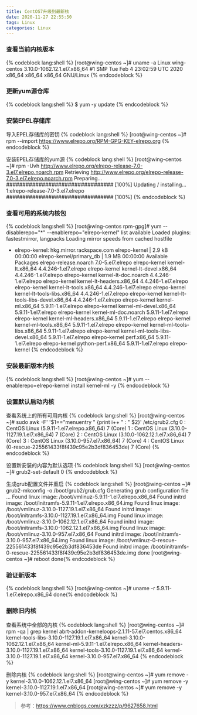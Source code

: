 ```yaml
---
title: CentOS7升级到最新核
date: 2020-11-27 22:55:50
tags: Linux
categories: Linux
---
```


### 查看当前内核版本

{% codeblock lang:shell %}
[root@wing-centos ~]# uname -a
Linux wing-centos 3.10.0-1062.12.1.el7.x86_64 #1 SMP Tue Feb 4 23:02:59 UTC 2020 x86_64 x86_64 x86_64 GNU/Linux
{% endcodeblock %}

### 更新yum源仓库

{% codeblock lang:shell %}
$ yum -y update
{% endcodeblock %}

### 安装EPEL存储库

导入EPEL存储库的密钥
{% codeblock lang:shell %}
[root@wing-centos ~]# rpm --import https://www.elrepo.org/RPM-GPG-KEY-elrepo.org
{% endcodeblock %}

安装EPEL存储库的yum源
{% codeblock lang:shell %}
[root@wing-centos ~]# rpm -Uvh http://www.elrepo.org/elrepo-release-7.0-3.el7.elrepo.noarch.rpm
Retrieving http://www.elrepo.org/elrepo-release-7.0-3.el7.elrepo.noarch.rpm
Preparing...                          ################################# [100%]
Updating / installing...
   1:elrepo-release-7.0-3.el7.elrepo  ################################# [100%]
{% endcodeblock %}

### 查看可用的系统内核包

{% codeblock lang:shell %}
[root@wing-centos rpm-gpg]# yum --disablerepo="*" --enablerepo="elrepo-kernel" list available
Loaded plugins: fastestmirror, langpacks
Loading mirror speeds from cached hostfile
 * elrepo-kernel: hkg.mirror.rackspace.com
elrepo-kernel                                                                                    | 2.9 kB  00:00:00
elrepo-kernel/primary_db                                                                         | 1.9 MB  00:00:00
Available Packages
elrepo-release.noarch                                       7.0-5.el7.elrepo                               elrepo-kernel
kernel-lt.x86_64                                            4.4.246-1.el7.elrepo                           elrepo-kernel
kernel-lt-devel.x86_64                                      4.4.246-1.el7.elrepo                           elrepo-kernel
kernel-lt-doc.noarch                                        4.4.246-1.el7.elrepo                           elrepo-kernel
kernel-lt-headers.x86_64                                    4.4.246-1.el7.elrepo                           elrepo-kernel
kernel-lt-tools.x86_64                                      4.4.246-1.el7.elrepo                           elrepo-kernel
kernel-lt-tools-libs.x86_64                                 4.4.246-1.el7.elrepo                           elrepo-kernel
kernel-lt-tools-libs-devel.x86_64                           4.4.246-1.el7.elrepo                           elrepo-kernel
kernel-ml.x86_64                                            5.9.11-1.el7.elrepo                            elrepo-kernel
kernel-ml-devel.x86_64                                      5.9.11-1.el7.elrepo                            elrepo-kernel
kernel-ml-doc.noarch                                        5.9.11-1.el7.elrepo                            elrepo-kernel
kernel-ml-headers.x86_64                                    5.9.11-1.el7.elrepo                            elrepo-kernel
kernel-ml-tools.x86_64                                      5.9.11-1.el7.elrepo                            elrepo-kernel
kernel-ml-tools-libs.x86_64                                 5.9.11-1.el7.elrepo                            elrepo-kernel
kernel-ml-tools-libs-devel.x86_64                           5.9.11-1.el7.elrepo                            elrepo-kernel
perf.x86_64                                                 5.9.11-1.el7.elrepo                            elrepo-kernel
python-perf.x86_64                                          5.9.11-1.el7.elrepo                            elrepo-kernel
{% endcodeblock %}

### 安装最新版本内核

{% codeblock lang:shell %}
[root@wing-centos ~]# yum --enablerepo=elrepo-kernel install kernel-ml -y
{% endcodeblock %}

### 设置默认启动内核

查看系统上的所有可用内核
{% codeblock lang:shell %}
[root@wing-centos ~]# sudo awk -F\' '$1=="menuentry " {print i++ " : " $2}' /etc/grub2.cfg
0 : CentOS Linux (5.9.11-1.el7.elrepo.x86_64) 7 (Core)
1 : CentOS Linux (3.10.0-1127.19.1.el7.x86_64) 7 (Core)
2 : CentOS Linux (3.10.0-1062.12.1.el7.x86_64) 7 (Core)
3 : CentOS Linux (3.10.0-957.el7.x86_64) 7 (Core)
4 : CentOS Linux (0-rescue-225561433f8f439c95e2b3df836453de) 7 (Core)
{% endcodeblock %}

设置新安装的内容为默认选项
{% codeblock lang:shell %}
[root@wing-centos ~]# grub2-set-default 0
{% endcodeblock %}

生成grub配置文件并重启
{% codeblock lang:shell %}
[root@wing-centos ~]# grub2-mkconfig -o /boot/grub2/grub.cfg
Generating grub configuration file ...
Found linux image: /boot/vmlinuz-5.9.11-1.el7.elrepo.x86_64
Found initrd image: /boot/initramfs-5.9.11-1.el7.elrepo.x86_64.img
Found linux image: /boot/vmlinuz-3.10.0-1127.19.1.el7.x86_64
Found initrd image: /boot/initramfs-3.10.0-1127.19.1.el7.x86_64.img
Found linux image: /boot/vmlinuz-3.10.0-1062.12.1.el7.x86_64
Found initrd image: /boot/initramfs-3.10.0-1062.12.1.el7.x86_64.img
Found linux image: /boot/vmlinuz-3.10.0-957.el7.x86_64
Found initrd image: /boot/initramfs-3.10.0-957.el7.x86_64.img
Found linux image: /boot/vmlinuz-0-rescue-225561433f8f439c95e2b3df836453de
Found initrd image: /boot/initramfs-0-rescue-225561433f8f439c95e2b3df836453de.img
done
[root@wing-centos ~]# reboot
done{% endcodeblock %}

### 验证新版本

{% codeblock lang:shell %}
[root@wing-centos ~]# uname -r
5.9.11-1.el7.elrepo.x86_64
done{% endcodeblock %}

### 删除旧内核

查看系统中全部的内核
{% codeblock lang:shell %}
[root@wing-centos ~]# rpm -qa | grep kernel
abrt-addon-kerneloops-2.1.11-57.el7.centos.x86_64
kernel-tools-libs-3.10.0-1127.19.1.el7.x86_64
kernel-3.10.0-1062.12.1.el7.x86_64
kernel-ml-5.9.11-1.el7.elrepo.x86_64
kernel-headers-3.10.0-1127.19.1.el7.x86_64
kernel-tools-3.10.0-1127.19.1.el7.x86_64
kernel-3.10.0-1127.19.1.el7.x86_64
kernel-3.10.0-957.el7.x86_64
{% endcodeblock %}

删除内核
{% codeblock lang:shell %}
[root@wing-centos ~]# yum remove -y kernel-3.10.0-1062.12.1.el7.x86_64
[root@wing-centos ~]# yum remove -y kernel-3.10.0-1127.19.1.el7.x86_64
[root@wing-centos ~]# yum remove -y kernel-3.10.0-957.el7.x86_64
{% endcodeblock %}

> 参考：https://www.cnblogs.com/xzkzzz/p/9627658.html
